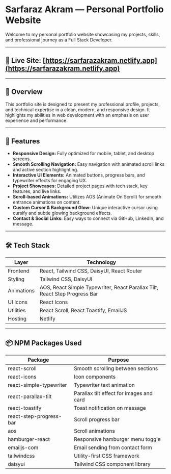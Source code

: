 # Sarfaraz Akram — Personal Portfolio Website

Welcome to my personal portfolio website showcasing my projects, skills, and professional journey as a Full Stack Developer.

---

## 🔗 Live Site: [https://sarfarazakram.netlify.app](https://sarfarazakram.netlify.app)

---

## 🚀 Overview

This portfolio site is designed to present my professional profile, projects, and technical expertise in a clean, modern, and responsive design. It highlights my abilities in web development with an emphasis on user experience and performance.

---

## 🎨 Features

- **Responsive Design:** Fully optimized for mobile, tablet, and desktop screens.
- **Smooth Scrolling Navigation:** Easy navigation with animated scroll links and active section highlighting.
- **Interactive UI Elements:** Animated buttons, progress bars, and typewriter effects for engaging UX.
- **Project Showcases:** Detailed project pages with tech stack, key features, and live links.
- **Scroll-based Animations:** Utilizes AOS (Animate On Scroll) for smooth entrance animations on content.
- **Custom Cursor & Background Glow:** Unique interactive cursor using cursify and subtle glowing background effects.
- **Contact & Social Links:** Easy ways to connect via GitHub, LinkedIn, and message.

---

## 🛠️ Tech Stack

| Layer      | Technology                                                                 |
| ---------- | -------------------------------------------------------------------------- |
| Frontend   | React, Tailwind CSS, DaisyUI, React Router                                 |
| Styling    | Tailwind CSS, DaisyUI                                                      |
| Animations | AOS, React Simple Typewriter, React Parallax Tilt, React Step Progress Bar |
| UI Icons   | React Icons                                                                |
| Utilities  | React Scroll, React Toastify, EmailJS                                      |
| Hosting    | Netlify                                                                    |

---

## 📦 NPM Packages Used

| Package                 | Purpose                                  |
| ----------------------- | ---------------------------------------- |
| react-scroll            | Smooth scrolling between sections        |
| react-icons             | Icon components                          |
| react-simple-typewriter | Typewriter text animation                |
| react-parallax-tilt     | Parallax tilt effect for images and card |
| react-toastify          | Toast notification on message            |
| react-step-progress-bar | Scroll progress bar                      |
| aos                     | Scroll animations                        |
| hamburger-react         | Responsive hamburger menu toggle         |
| emailjs-com             | Email sending from contact form          |
| tailwindcss             | Utility-first CSS framework              |
| daisyui                 | Tailwind CSS component library           |
